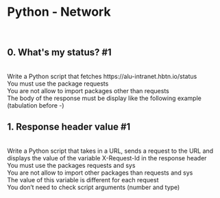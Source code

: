 <h1>Python - Network</h1>
<br>
<h2>0. What's my status? #1</h2>
<br>
Write a Python script that fetches https://alu-intranet.hbtn.io/status
<br>
You must use the package requests
<br>You are not allow to import packages other than requests
<br>The body of the response must be display like the following example (tabulation before -)
<br>
<h2>1. Response header value #1</h2>
<br>
Write a Python script that takes in a URL, sends a request to the URL and displays the value of the variable X-Request-Id in the response header
<br>
You must use the packages requests and sys
<br>You are not allow to import other packages than requests and sys
<br>The value of this variable is different for each request
<br>You don’t need to check script arguments (number and type)
<br>